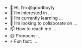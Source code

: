 - 👋 Hi, I’m @goodboyty
- 👀 I’m interested in ...
- 🌱 I’m currently learning ...
- 💞️ I’m looking to collaborate on ...
- 📫 How to reach me ...
- 😄 Pronouns: ...
- ⚡ Fun fact: ...

<!---
goodboyty/goodboyty is a ✨ special ✨ repository because its `README.md` (this file) appears on your GitHub profile.
You can click the Preview link to take a look at your changes.
--->
